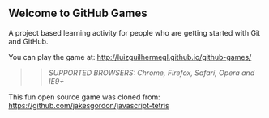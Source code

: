 ## Welcome to GitHub Games

A project based learning activity for people who are getting started with Git and GitHub.

You can play the game at: http://luizguilhermegl.github.io/github-games/

>> _*SUPPORTED BROWSERS*: Chrome, Firefox, Safari, Opera and IE9+_

This fun open source game was cloned from: https://github.com/jakesgordon/javascript-tetris
